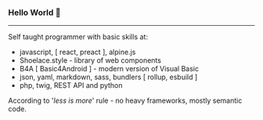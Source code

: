 ### Hello World 🚀

- - -

Self taught programmer with basic skills at:  
- javascript, [ react, preact ], alpine.js
- Shoelace.style - library of web components
- B4A [ Basic4Android ] - modern version of Visual Basic
- json, yaml, markdown, sass, bundlers [ rollup, esbuild ]
- php, twig, REST API and python

According to '_less is more_' rule - no heavy frameworks, mostly semantic code.

